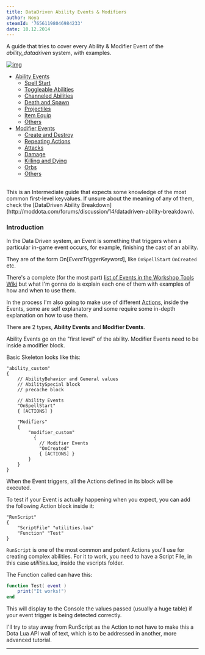 ```yaml
---
title: DataDriven Ability Events & Modifiers
author: Noya
steamId: '76561198046984233'
date: 10.12.2014
---
```


A guide that tries to cover every Ability & Modifier Event of the *ability_datadriven* system, with examples.

[![img](https://i.imgur.com/T7W828Q.png)](http://moddota.com/forums/discussion/13/datadriven-ability-events-modifiers "Start")

- [Ability Events](#Comment_28)
  - [Spell Start](#Comment_28)
  - [Toggleable Abilities](#Comment_29)
  - [Channeled Abilities](#Comment_30)
  - [Death and Spawn](#Comment_31)
  - [Projectiles](#Comment_32)
  - [Item Equip](#Comment_33)
  - [Others](#Comment_34)
- [Modifier Events](#Comment_35)
  - [Create and Destroy](#Comment_35)
  - [Repeating Actions](#Comment_36)
  - [Attacks](#Comment_37)
  - [Damage](#Comment_38)
  - [Killing and Dying](#Comment_39)
  - [Orbs](#Comment_40)
  - [Others](#Comment_41)

<br />
<a name="start"></a>
This is an Intermediate guide that expects some knowledge of the most common first-level keyvalues. If unsure about the meaning of any of them, check the [DataDriven Ability Breakdown](http://moddota.com/forums/discussion/14/datadriven-ability-breakdown).

### Introduction

In the Data Driven system, an Event is something that triggers when a particular in-game event occurs, for example, finishing the cast of an ability.

They are of the form On[*EventTriggerKeyword*], like `OnSpellStart` `OnCreated` etc.

There's a complete (for the most part) [list of Events in the Workshop Tools Wiki](https://developer.valvesoftware.com/wiki/Dota_2_Workshop_Tools/Scripting/Abilities_Data_Driven#Ability_Events_and_Actions) but what I'm gonna do is explain each one of them with examples of how and when to use them.

In the process I'm also going to make use of different [Actions](https://developer.valvesoftware.com/wiki/Dota_2_Workshop_Tools/Scripting/Abilities_Data_Driven#Actions), inside the Events, some are self explanatory and some require some in-depth explanation on how to use them.

There are 2 types, **Ability Events** and **Modifier Events**. 

Ability Events go on the "first level" of the ability. Modifier Events need to be inside a modifier block.

Basic Skeleton looks like this:
```    
"ability_custom"
{
    // AbilityBehavior and General values
    // AbilitySpecial block 
    // precache block

    // Ability Events
    "OnSpellStart"
    { [ACTIONS] }

    "Modifiers"
    {
        "modifier_custom" 
          {
            // Modifier Events
            "OnCreated"
            { [ACTIONS] }
        }
    }
}
```

When the Event triggers, all the Actions defined in its block will be executed.

To test if your Event is actually happening when you expect, you can add the following Action block inside it:

```
"RunScript"
{
    "ScriptFile" "utilities.lua"
    "Function" "Test"
}
```

`RunScript` is one of the most common and potent Actions you'll use for creating complex abilities. For it to work, you need to have a Script File, in this case *utilities.lua*, inside the vscripts folder. 

The Function called can have this:

```lua
function Test( event )
    print("It works!")
end
```

This will display to the Console the values passed (usually a huge table) if your event trigger is being detected correctly.

I'll try to stay away from RunScript as the Action to not have to make this a Dota Lua API wall of text, which is to be addressed in another, more advanced tutorial.

---
